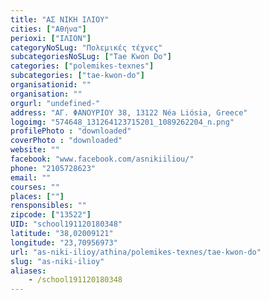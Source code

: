 ```yaml
---
title: "ΑΣ ΝΙΚΗ ΙΛΙΟΥ"
cities: ["Αθήνα"]
perioxi: ["ΙΛΙΟΝ"]
categoryNoSLug: "Πολεμικές τέχνες"
subcategoriesNoSLug: ["Tae Kwon Do"]
categories: ["polemikes-texnes"]
subcategories: ["tae-kwon-do"]
organisationid: ""
organisation: ""
orgurl: "undefined-"
address: "ΑΓ. ΦΑΝΟΥΡΙΟΥ 38, 13122 Néa Liósia, Greece"
logoimg: "574648_131264123715201_1089262204_n.png"
profilePhoto : "downloaded"
coverPhoto : "downloaded"
website: ""
facebook: "www.facebook.com/asnikiiliou/"
phone: "2105728623"
email: ""
courses: ""
places: [""]
rensponsibles: ""
zipcode: ["13522"]
UID: "school191120180348"
latitude: "38,02009121"
longitude: "23,70956973"
url: "as-niki-ilioy/athina/polemikes-texnes/tae-kwon-do"
slug: "as-niki-ilioy"
aliases:
    - /school191120180348
---
```





